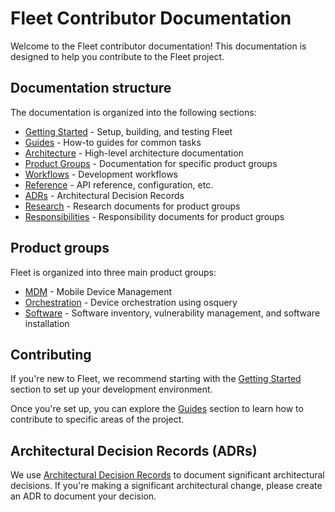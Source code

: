 # Fleet Contributor Documentation

Welcome to the Fleet contributor documentation! This documentation is designed to help you contribute to the Fleet project.

## Documentation structure

The documentation is organized into the following sections:

- [Getting Started](getting-started/README.md) - Setup, building, and testing Fleet
- [Guides](guides/README.md) - How-to guides for common tasks
- [Architecture](architecture/README.md) - High-level architecture documentation
- [Product Groups](product-groups/README.md) - Documentation for specific product groups
- [Workflows](workflows/README.md) - Development workflows
- [Reference](reference/README.md) - API reference, configuration, etc.
- [ADRs](adr/README.md) - Architectural Decision Records
- [Research](research/) - Research documents for product groups
- [Responsibilities](responsibilities/) - Responsibility documents for product groups

## Product groups

Fleet is organized into three main product groups:

- [MDM](product-groups/mdm/README.md) - Mobile Device Management
- [Orchestration](product-groups/orchestration/README.md) - Device orchestration using osquery
- [Software](product-groups/software/README.md) - Software inventory, vulnerability management, and software installation

## Contributing

If you're new to Fleet, we recommend starting with the [Getting Started](getting-started/README.md) section to set up your development environment.

Once you're set up, you can explore the [Guides](guides/README.md) section to learn how to contribute to specific areas of the project.

## Architectural Decision Records (ADRs)

We use [Architectural Decision Records](adr/README.md) to document significant architectural decisions. If you're making a significant architectural change, please create an ADR to document your decision.
